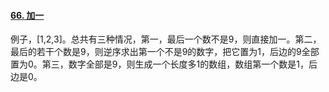 #### [66. 加一](https://leetcode.cn/problems/plus-one/)

例子，\[1,2,3]。总共有三种情况，第一，最后一个数不是9，则直接加一。第二，最后的若干个数是9，则逆序求出第一个不是9的数字，把它置为1，后边的9全部置为0。第三，数字全部是9，则生成一个长度多1的数组，数组第一个数是1，后边是0。